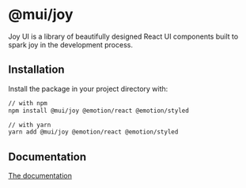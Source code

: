 # @mui/joy

Joy UI is a library of beautifully designed React UI components built to spark joy in the development process.

## Installation

Install the package in your project directory with:

```bash
// with npm
npm install @mui/joy @emotion/react @emotion/styled

// with yarn
yarn add @mui/joy @emotion/react @emotion/styled
```

## Documentation

[The documentation](https://mui.com/joy-ui/getting-started/)
